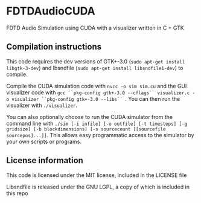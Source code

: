# FDTDAudioCUDA
FDTD Audio Simulation using CUDA with a visualizer written in C + GTK 

## Compilation instructions

This code requires the dev versions of GTK+-3.0 (`sudo apt-get install libgtk-3-dev`) and lbsndfile (`sudo apt-get install libsndfile1-dev`) to compile.

Compile the CUDA simulation code with `nvcc -o sim sim.cu` and the GUI visualizer code with `gcc ``pkg-config gtk+-3.0 --cflags`` visualizer.c -o visualizer ``pkg-config gtk+-3.0 --libs`` `. You can then run the visualizer with `./visualizer`.

You can also optionally choose to run the CUDA simulator from the command line with `./sim [-i infile] [-o outfile] [-t timesteps] [-g gridsize] [-b blockdimensions] [-s sourcecount [[sourcefile sourcepos]...]]`. This allows easy programmatic access to the simulator by your own scripts or programs.

## License information

This code is licensed under the MIT license, included in the LICENSE file

Libsndfile is released under the GNU LGPL, a copy of which is included in this repo
